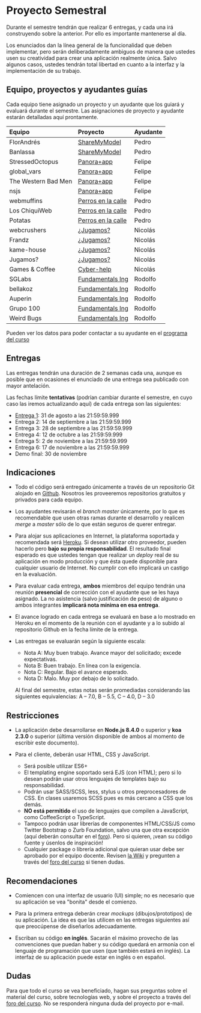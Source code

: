 # Proyecto Semestral

Durante el semestre tendrán que realizar 6 entregas, y cada una irá construyendo sobre la anterior. Por ello es importante mantenerse al día.

Los enunciados dan la línea general de la funcionalidad que deben implementar, pero serán deliberadamente ambiguos de manera que ustedes usen su creatividad para crear una aplicación realmente única. Salvo algunos casos, ustedes tendrán total libertad en cuanto a la interfaz y la implementación de su trabajo.

## Equipo, proyectos y ayudantes guías

Cada equipo tiene asignado un proyecto y un ayudante que los guiará y evaluará durante el semestre. Las asignaciones de proyecto y ayudante estarán detalladas aquí prontamente.

| Equipo  | Proyecto | Ayudante |
|:-------------------- |:---------------------------| :------|
| FlorAndrés | [ShareMyModel](https://drive.google.com/open?id=1dY4B80R28IRAb3ZUwHkshLUQwbfzxBzKXPRA91kg-WY) | Pedro |
| Banlassa | [ShareMyModel](https://drive.google.com/open?id=1dY4B80R28IRAb3ZUwHkshLUQwbfzxBzKXPRA91kg-WY) | Pedro |
| StressedOctopus | [Panora+app](https://drive.google.com/open?id=1jxvqPR7SB3WUl38yNegza796F7JAb9PfbsNYfAEr_QU) | Felipe |
| global_vars | [Panora+app](https://drive.google.com/open?id=1jxvqPR7SB3WUl38yNegza796F7JAb9PfbsNYfAEr_QU) | Felipe |
| The Western Bad Men | [Panora+app](https://drive.google.com/open?id=1jxvqPR7SB3WUl38yNegza796F7JAb9PfbsNYfAEr_QU) | Felipe |
| nsjs | [Panora+app](https://drive.google.com/open?id=1jxvqPR7SB3WUl38yNegza796F7JAb9PfbsNYfAEr_QU) | Felipe |
| webmuffins | [Perros en la calle](https://drive.google.com/open?id=1ZIrTJKB3pC4To5XJv9ZW1YPxYNsgLYiukBPW41LnXi8) | Pedro |
| Los ChiquiWeb | [Perros en la calle](https://drive.google.com/open?id=1ZIrTJKB3pC4To5XJv9ZW1YPxYNsgLYiukBPW41LnXi8) | Pedro |
| Potatas | [Perros en la calle](https://drive.google.com/open?id=1ZIrTJKB3pC4To5XJv9ZW1YPxYNsgLYiukBPW41LnXi8) | Pedro |
| webcrushers | [¿Jugamos?](https://drive.google.com/open?id=1yCzbIv0uEsn9Nf6VYZiUW2S1XB8ZdQ7poVVToRqbHog) | Nicolás |
| Frandz | [¿Jugamos?](https://drive.google.com/open?id=1yCzbIv0uEsn9Nf6VYZiUW2S1XB8ZdQ7poVVToRqbHog) | Nicolás |
| kame-house | [¿Jugamos?](https://drive.google.com/open?id=1yCzbIv0uEsn9Nf6VYZiUW2S1XB8ZdQ7poVVToRqbHog) | Nicolás |
| Jugamos? | [¿Jugamos?](https://drive.google.com/open?id=1yCzbIv0uEsn9Nf6VYZiUW2S1XB8ZdQ7poVVToRqbHog) | Nicolás |
| Games & Coffee | [Cyber-help](https://drive.google.com/open?id=1U1UBbjhmpPxCNNYDwwcYLycmCh89roeL_6L7MyJONVo) | Nicolás |
| SGLabs | [Fundamentals Ing](https://drive.google.com/open?id=1pNJvtC8E6WSaD4Ck7ZI5OjqIIaqYXKt0xOU2X6XWwxY) | Rodolfo |
| bellakoz | [Fundamentals Ing](https://drive.google.com/open?id=1pNJvtC8E6WSaD4Ck7ZI5OjqIIaqYXKt0xOU2X6XWwxY) | Rodolfo |
| Auperin | [Fundamentals Ing](https://drive.google.com/open?id=1pNJvtC8E6WSaD4Ck7ZI5OjqIIaqYXKt0xOU2X6XWwxY) | Rodolfo |
| Grupo 100 | [Fundamentals Ing](https://drive.google.com/open?id=1pNJvtC8E6WSaD4Ck7ZI5OjqIIaqYXKt0xOU2X6XWwxY) | Rodolfo |
| Weird Bugs | [Fundamentals Ing](https://drive.google.com/open?id=1pNJvtC8E6WSaD4Ck7ZI5OjqIIaqYXKt0xOU2X6XWwxY) | Rodolfo |

Pueden ver los datos para poder contactar a su ayudante en el [programa del curso](../../../#equipo)

## Entregas

Las entregas tendrán una duración de 2 semanas cada una, aunque es posible que en ocasiones el enunciado de una entrega sea publicado con mayor antelación.

Las fechas límite **tentativas** (podrían cambiar durante el semestre, en cuyo caso las iremos actualizando aquí) de cada entrega son las siguientes:

* [Entrega 1](enunciados/Entrega1.md): 31 de agosto a las 21:59:59.999
* Entrega 2: 14 de septiembre a las 21:59:59.999
* Entrega 3: 28 de septiembre a las 21:59:59.999
* Entrega 4: 12 de octubre a las 21:59:59.999
* Entrega 5: 2 de noviembre a las 21:59:59.999
* Entrega 6: 17 de noviembre a las 21:59:59.999
* Demo final: 30 de noviembre

## Indicaciones

* Todo el código será entregado únicamente a través de un repositorio Git alojado en [Github](https://github.com). Nosotros les proveeremos repositorios gratuitos y privados para cada equipo.

* Los ayudantes revisarán el *branch master* únicamente, por lo que es recomendable que usen otras ramas durante el desarrollo y realicen *merge* a *master* sólo de lo que están seguros de querer entregar.

* Para alojar sus aplicaciones en Internet, la plataforma soportada y recomendada será [Heroku](https://www.heroku.com/). Si desean utilizar otro proveedor, pueden hacerlo pero **bajo su propia responsabilidad**. El resultado final esperado es que ustedes tengan que realizar un *deploy* real de su aplicación en modo producción y que ésta quede disponible para cualquier usuario de Internet. No cumplir con ello implicará un castigo en la evaluación.

* Para evaluar cada entrega, **ambos** miembros del equipo tendrán una reunión **presencial** de corrección con el ayudante que se les haya asignado. La no asistencia (salvo justificación de peso) de alguno o ambos integrantes **implicará nota mínima en esa entrega**.

* El avance logrado en cada entrega se evaluará en base a lo mostrado en Heroku en el momento de la reunión con el ayudante y a lo subido al repositorio Github en la fecha límite de la entrega.

* Las entregas se evaluarán según la siguiente escala:
	* Nota A: Muy buen trabajo. Avance mayor del solicitado; excede expectativas.
	* Nota B: Buen trabajo. En línea con la exigencia.
	* Nota C: Regular. Bajo el avance esperado.
	* Nota D: Malo. Muy por debajo de lo solicitado.

	Al final del semestre, estas notas serán promediadas considerando las siguientes equivalencias: A – 7.0, B – 5.5, C – 4.0, D – 3.0

## Restricciones

* La aplicación debe desarrollarse en **Node.js 8.4.0** o superior y **koa 2.3.0** o superior (última versión disponible de ambos al momento de escribir este documento).

* Para el cliente, deberán usar HTML, CSS y JavaScript.
	* Será posible utilizar ES6+
	* El templating engine soportado será EJS (con HTML); pero si lo desean podrán usar otros lenguajes de templates bajo su responsabilidad.
	* Podrán usar SASS/SCSS, less, stylus u otros preprocesadores de CSS. En clases usaremos SCSS pues es más cercano a CSS que los demás.
	* **NO está permitido** el uso de lenguajes que compilen a JavaScript, como CoffeeScript o TypeScript.
	* Tampoco podrán usar librerías de componentes HTML/CSS/JS como Twitter Bootstrap o Zurb Foundation, salvo una que otra excepción (aquí deberán consultar en el [foro](../../../#foro)). Pero si quieren, ¡vean su código fuente y úsenlos de inspiración!
	* Cualquier package o librería adicional que quieran usar debe ser aprobado por el equipo docente. Revisen [la Wiki](../../../wiki/Packages) y pregunten a través del [foro del curso](../../../#foro) si tienen dudas.

## Recomendaciones

* Comiencen con una interfaz de usuario (UI) simple; no es necesario que su aplicación se vea "bonita" desde el comienzo.

* Para la primera entrega deberán crear *mockups* (dibujos/prototipos) de su aplicación. La idea es que las utilicen en las entregas siguientes así que preocúpense de diseñarlos adecuadamente.

* Escriban su código **en inglés**. Sacarán el máximo provecho de las convenciones que puedan haber y su código quedará en armonía con el lenguaje de programación que usen (que también estará en inglés). La interfaz de su aplicación puede estar en inglés o en español.

## Dudas
Para que todo el curso se vea beneficiado, hagan sus preguntas sobre el material del curso, sobre tecnologías web, y sobre el proyecto a través del [foro del curso](../../../#foro).  No se responderá ninguna duda del proyecto por e-mail.
